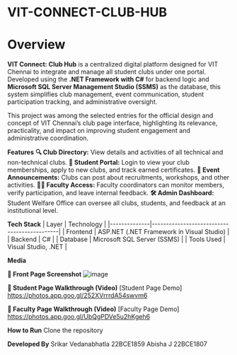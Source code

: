 # VIT-CONNECT-CLUB-HUB

# Overview

**VIT Connect: Club Hub** is a centralized digital platform designed for VIT Chennai to integrate and manage all student clubs under one portal. Developed using the **.NET Framework with C#** for backend logic and **Microsoft SQL Server Management Studio (SSMS)** as the database, this system simplifies club management, event communication, student participation tracking, and administrative oversight.

This project was among the selected entries for the official design and concept of VIT Chennai’s club page interface, highlighting its relevance, practicality, and impact on improving student engagement and administrative coordination.

**Features**
**🔍 Club Directory:** View details and activities of all technical and non-technical clubs.
**👤 Student Portal:** Login to view your club memberships, apply to new clubs, and track earned certificates.
**📣 Event Announcements:** Clubs can post about recruitments, workshops, and other activities.
**🧑‍🏫 Faculty Access:** Faculty coordinators can monitor members, verify participation, and leave internal feedback.
**🛠️ Admin Dashboard:** Student Welfare Office can oversee all clubs, students, and feedback at an institutional level.

**Tech Stack**
| Layer        | Technology                                  |
|--------------|---------------------------------------------|
| Frontend     | ASP.NET (.NET Framework in Visual Studio)   |
| Backend      | C#                                           |
| Database     | Microsoft SQL Server (SSMS)                 |
| Tools Used   | Visual Studio, .NET                         |

**Media**

**📸 Front Page Screenshot**
![image](https://github.com/user-attachments/assets/40dd0c2f-784f-45a3-a39e-6521e2b65b6d)


**🎥 Student Page Walkthrough (Video)**
[Student Page Demo] https://photos.app.goo.gl/252XVrrrdA54swvm6

**🎥 Faculty Page Walkthrough (Video)**
[Faculty Page Demo] https://photos.app.goo.gl/UbQgPDVe5u2hKgeh6

**How to Run**
Clone the repository

**Developed By**
Srikar Vedanabhatla 22BCE1859
Abisha J 22BCE1807
